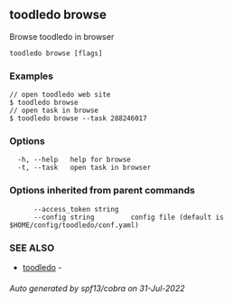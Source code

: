 ## toodledo browse

Browse toodledo in browser

```
toodledo browse [flags]
```

### Examples

```
// open toodledo web site
$ toodledo browse
// open task in browse
$ toodledo browse --task 288246017

```

### Options

```
  -h, --help   help for browse
  -t, --task   open task in browser
```

### Options inherited from parent commands

```
      --access_token string   
      --config string         config file (default is $HOME/config/toodledo/conf.yaml)
```

### SEE ALSO

* [toodledo](toodledo.md)	 - 

###### Auto generated by spf13/cobra on 31-Jul-2022
